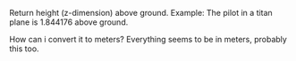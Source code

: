 Return height (z-dimension) above ground. 
Example: The pilot in a titan plane is 1.844176 above ground.

How can i convert it to meters?
Everything seems to be in meters, probably this too.
